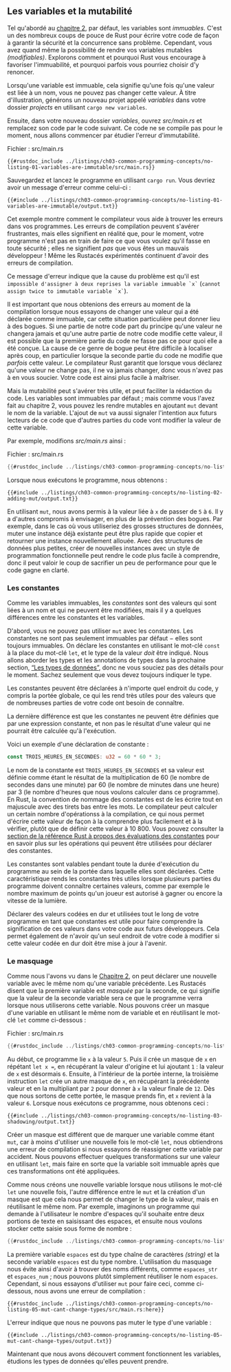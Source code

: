 <!--
## Variables and Mutability
-->

## Les variables et la mutabilité

<!--
As mentioned in the [“Storing Values with
Variables”][storing-values-with-variables]<!-- ignore -- > section, by default
variables are immutable. This is one of many nudges Rust gives you to write
your code in a way that takes advantage of the safety and easy concurrency that
Rust offers. However, you still have the option to make your variables mutable.
Let’s explore how and why Rust encourages you to favor immutability and why
sometimes you might want to opt out.
-->

Tel qu'abordé au [chapitre 2][storing-values-with-variables]<!-- ignore -->,
par défaut, les variables sont *immuables*. C'est un des nombreux coups de pouce
de Rust pour écrire votre code de façon à garantir la sécurité et la concurrence
sans problème. Cependant, vous avez quand même la possibilité de rendre vos
variables mutables *(modifiables)*. Explorons comment et pourquoi Rust vous
encourage à favoriser l'immuabilité, et pourquoi parfois vous pourriez choisir
d'y renoncer.

<!--
When a variable is immutable, once a value is bound to a name, you can’t change
that value. To illustrate this, let’s generate a new project called *variables*
in your *projects* directory by using `cargo new variables`.
-->

Lorsqu'une variable est immuable, cela signifie qu'une fois qu'une valeur est
liée à un nom, vous ne pouvez pas changer cette valeur. À titre d'illustration,
générons un nouveau projet appelé *variables* dans votre dossier *projects* en
utilisant `cargo new variables`.

<!--
Then, in your new *variables* directory, open *src/main.rs* and replace its
code with the following code. This code won’t compile just yet, we’ll first
examine the immutability error.
-->

Ensuite, dans votre nouveau dossier *variables*, ouvrez *src/main.rs* et
remplacez son code par le code suivant. Ce code ne se compile pas pour le
moment, nous allons commencer par étudier l'erreur d'immutabilité.

<!--
<span class="filename">Filename: src/main.rs</span>
-->

<span class="filename">Fichier : src/main.rs</span>

<!--
```rust,ignore,does_not_compile
{{#rustdoc_include ../listings-sources/ch03-common-programming-concepts/no-listing-01-variables-are-immutable/src/main.rs}}
```
-->

```rust,ignore,does_not_compile
{{#rustdoc_include ../listings/ch03-common-programming-concepts/no-listing-01-variables-are-immutable/src/main.rs}}
```

<!--
Save and run the program using `cargo run`. You should receive an error
message, as shown in this output:
-->

Sauvegardez et lancez le programme en utilisant `cargo run`. Vous devriez
avoir un message d'erreur comme celui-ci :

<!--
```console
{{#include ../listings-sources/ch03-common-programming-concepts/no-listing-01-variables-are-immutable/output.txt}}
```
-->

```console
{{#include ../listings/ch03-common-programming-concepts/no-listing-01-variables-are-immutable/output.txt}}
```

<!--
This example shows how the compiler helps you find errors in your programs.
Compiler errors can be frustrating, but really they only mean your program
isn’t safely doing what you want it to do yet; they do *not* mean that you’re
not a good programmer! Experienced Rustaceans still get compiler errors.
-->

Cet exemple montre comment le compilateur vous aide à trouver les erreurs dans
vos programmes. Les erreurs de compilation peuvent s'avérer frustrantes, mais
elles signifient en réalité que, pour le moment, votre programme n'est pas en
train de faire ce que vous voulez qu'il fasse en toute sécurité ; elles ne
signifient *pas* que vous êtes un mauvais développeur ! Même les Rustacés
expérimentés continuent d'avoir des erreurs de compilation.

<!--
The error message indicates that the cause of the error is that you `` cannot
assign twice to immutable variable `x` ``, because you tried to assign a second
value to the immutable `x` variable.
-->

Ce message d'erreur indique que la cause du problème est qu'il est
`` impossible d'assigner à deux reprises la variable immuable `x` ``
(`` cannot assign twice to immutable variable `x` ``).

<!--
It’s important that we get compile-time errors when we attempt to change a
value that’s designated as immutable because this very situation can lead to
bugs. If one part of our code operates on the assumption that a value will
never change and another part of our code changes that value, it’s possible
that the first part of the code won’t do what it was designed to do. The cause
of this kind of bug can be difficult to track down after the fact, especially
when the second piece of code changes the value only *sometimes*. The Rust
compiler guarantees that when you state a value won’t change, it really won’t
change, so you don’t have to keep track of it yourself. Your code is thus
easier to reason through.
-->

Il est important que nous obtenions des erreurs au moment de la compilation
lorsque nous essayons de changer une valeur qui a été déclarée comme immuable,
car cette situation particulière peut donner lieu à des bogues. Si une partie
de notre code part du principe qu'une valeur ne changera jamais et qu'une autre
partie de notre code modifie cette valeur, il est possible que la première
partie du code ne fasse pas ce pour quoi elle a été conçue. La cause de ce
genre de bogue peut être difficile à localiser après coup, en particulier
lorsque la seconde partie du code ne modifie que *parfois* cette valeur. Le
compilateur Rust garantit que lorsque vous déclarez qu'une valeur ne change
pas, il ne va jamais changer, donc vous n'avez pas à en vous soucier. Votre
code est ainsi plus facile à maîtriser.

<!--
But mutability can be very useful, and can make code more convenient to write.
Variables are immutable only by default; as you did in Chapter 2, you can make
them mutable by adding `mut` in front of the variable name. Adding `mut` also
conveys intent to future readers of the code by indicating that other parts of
the code will be changing this variable’s value.
-->

Mais la mutabilité peut s'avérer très utile, et peut faciliter la rédaction du
code. Les variables sont immuables par défaut ; mais comme vous l'avez fait au
chapitre 2, vous pouvez les rendre mutables en ajoutant `mut` devant le nom de
la variable. L'ajout de `mut` va aussi signaler l'intention aux futurs lecteurs
de ce code que d'autres parties du code vont modifier la valeur de cette
variable.

<!--
For example, let’s change *src/main.rs* to the following:
-->

Par exemple, modifions *src/main.rs* ainsi :

<!--
<span class="filename">Filename: src/main.rs</span>
-->

<span class="filename">Fichier : src/main.rs</span>

<!--
```rust
{{#rustdoc_include ../listings-sources/ch03-common-programming-concepts/no-listing-02-adding-mut/src/main.rs}}
```
-->

```rust
{{#rustdoc_include ../listings/ch03-common-programming-concepts/no-listing-02-adding-mut/src/main.rs}}
```

<!--
When we run the program now, we get this:
-->

Lorsque nous exécutons le programme, nous obtenons :

<!--
```console
{{#include ../listings-sources/ch03-common-programming-concepts/no-listing-02-adding-mut/output.txt}}
```
-->

```console
{{#include ../listings/ch03-common-programming-concepts/no-listing-02-adding-mut/output.txt}}
```

<!--
We’re allowed to change the value bound to `x` from `5` to `6` when `mut`
is used. There are multiple trade-offs to consider in addition to the
prevention of bugs. For example, in cases where you’re using large data
structures, mutating an instance in place may be faster than copying and
returning newly allocated instances. With smaller data structures, creating new
instances and writing in a more functional programming style may be easier to
think through, so lower performance might be a worthwhile penalty for gaining
that clarity.
-->

En utilisant `mut`, nous avons permis à la valeur liée à `x` de passer de `5` à
`6`. Il y a d'autres compromis à envisager, en plus de la prévention des
bogues. Par exemple, dans le cas où vous utiliseriez des grosses structures de
données, muter une instance déjà existante peut être plus rapide que copier et
retourner une instance nouvellement allouée. Avec des structures de données
plus petites, créer de nouvelles instances avec un style de programmation
fonctionnelle peut rendre le code plus facile à comprendre, donc il peut valoir
le coup de sacrifier un peu de performance pour que le code gagne en clarté.

<!--
### Constants
-->

### Les constantes

<!--
Like immutable variables, *constants* are values that are bound to a name and
are not allowed to change, but there are a few differences between constants
and variables.
-->

Comme les variables immuables, les *constantes* sont des valeurs qui sont liées
à un nom et qui ne peuvent être modifiées, mais il y a quelques différences
entre les constantes et les variables.

<!--
First, you aren’t allowed to use `mut` with constants. Constants aren’t just
immutable by default—they’re always immutable. You declare constants using the
`const` keyword instead of the `let` keyword, and the type of the value *must*
be annotated. We’re about to cover types and type annotations in the next
section, [“Data Types,”][data-types]<!-- ignore -- > so don’t worry about the
details right now. Just know that you must always annotate the type.
-->

D'abord, vous ne pouvez pas utiliser `mut` avec les constantes. Les constantes
ne sont pas seulement immuables par défaut − elles sont toujours immuables. On
déclare les constantes en utilisant le mot-clé `const` à la place du mot-clé
`let`, et le type de la valeur *doit* être indiqué. Nous allons aborder les
types et les annotations de types dans la prochaine section, [“Les types de
données”][data-types]<!-- ignore -->, donc ne vous souciez pas des détails pour
le moment. Sachez seulement que vous devez toujours indiquer le type.

<!--
Constants can be declared in any scope, including the global scope, which makes
them useful for values that many parts of code need to know about.
-->

Les constantes peuvent être déclarées à n'importe quel endroit du code, y
compris la portée globale, ce qui les rend très utiles pour des valeurs que de
nombreuses parties de votre code ont besoin de connaître.

<!--
The last difference is that constants may be set only to a constant expression,
not the result of a value that could only be computed at runtime.
-->

La dernière différence est que les constantes ne peuvent être définies que par
une expression constante, et non pas le résultat d'une valeur qui ne pourrait
être calculée qu'à l'exécution.

<!--
Here’s an example of a constant declaration:
-->

Voici un exemple d'une déclaration de constante :

<!--
```rust
const THREE_HOURS_IN_SECONDS: u32 = 60 * 60 * 3;
```
-->

```rust
const TROIS_HEURES_EN_SECONDES: u32 = 60 * 60 * 3;
```

<!--
The constant’s name is `THREE_HOURS_IN_SECONDS` and its value is set to the
result of multiplying 60 (the number of seconds in a minute) by 60 (the number
of minutes in an hour) by 3 (the number of hours we want to count in this
program). Rust’s naming convention for constants is to use all uppercase with
underscores between words. The compiler is able to evaluate a limited set of
operations at compile time, which lets us choose to write out this value in a
way that’s easier to understand and verify, rather than setting this constant
to the value 10,800. See the [Rust Reference’s section on constant
evaluation][const-eval] for more information on what operations can be used
when declaring constants.
-->

Le nom de la constante est `TROIS_HEURES_EN_SECONDES` et sa valeur est définie
comme étant le résultat de la multiplication de 60 (le nombre de secondes dans
une minute) par 60 (le nombre de minutes dans une heure) par 3 (le nombre
d'heures que nous voulons calculer dans ce programme).
En Rust, la convention de nommage des constantes est de les écrire tout en
majuscule avec des tirets bas entre les mots. Le compilateur peut calculer un
certain nombre d'opérationss à la compilation, ce qui nous permet d'écrire
cette valeur de façon à la comprendre plus facilement et à la vérifier, plutôt
que de définir cette valeur à 10 800. Vous pouvez consulter la [section de la
référence Rust à propos des évaluations des constantes][const-eval] pour en
savoir plus sur les opérations qui peuvent être utilisées pour déclarer des
constantes.

<!--
Constants are valid for the entire time a program runs, within the scope they
were declared in. This property makes constants useful for values in your
application domain that multiple parts of the program might need to know about,
such as the maximum number of points any player of a game is allowed to earn or
the speed of light.
-->

Les constantes sont valables pendant toute la durée d'exécution du programme
au sein de la portée dans laquelle elles sont déclarées. Cette caractéristique
rends les constantes très utiles lorsque plusieurs parties du programme doivent
connaître certaines valeurs, comme par exemple le nombre maximum de points
qu'un joueur est autorisé à gagner ou encore la vitesse de la lumière.

<!--
Naming hardcoded values used throughout your program as constants is useful in
conveying the meaning of that value to future maintainers of the code. It also
helps to have only one place in your code you would need to change if the
hardcoded value needed to be updated in the future.
-->

Déclarer des valeurs codées en dur et utilisées tout le long de votre programme
en tant que constantes est utile pour faire comprendre la signification de ces
valeurs dans votre code aux futurs développeurs. Cela permet également de
n'avoir qu'un seul endroit de votre code à modifier si cette valeur codée en dur
doit être mise à jour à l'avenir.

<!--
### Shadowing
-->

### Le masquage

<!--
As you saw in the guessing game tutorial in [Chapter
2][comparing-the-guess-to-the-secret-number]<!-- ignore -- >, you can declare a
new variable with the same name as a previous variable. Rustaceans say that the
first variable is *shadowed* by the second, which means that the second
variable’s value is what the program sees when the variable is used. We can
shadow a variable by using the same variable’s name and repeating the use of
the `let` keyword as follows:
-->

Comme nous l'avons vu dans le [Chapitre
2][comparing-the-guess-to-the-secret-number]<!-- ignore -->, on peut déclarer
une nouvelle variable avec le même nom qu'une variable précédente. Les Rustacés
disent que la première variable est *masquée* par la seconde, ce qui signifie
que la valeur de la seconde variable sera ce que le programme verra lorsque
nous utiliserons cette variable. Nous pouvons créer un masque d'une variable en
utilisant le même nom de variable et en réutilisant le mot-clé `let` comme
ci-dessous :

<!--
<span class="filename">Filename: src/main.rs</span>
-->

<span class="filename">Fichier : src/main.rs</span>

<!--
```rust
{{#rustdoc_include ../listings-sources/ch03-common-programming-concepts/no-listing-03-shadowing/src/main.rs}}
```
-->

```rust
{{#rustdoc_include ../listings/ch03-common-programming-concepts/no-listing-03-shadowing/src/main.rs}}
```

<!--
This program first binds `x` to a value of `5`. Then it shadows `x` by
repeating `let x =`, taking the original value and adding `1` so the value of
`x` is then `6`. Then, within an inner scope, the third `let` statement also
shadows `x`, multiplying the previous value by `2` to give `x` a value of `12`.
When that scope is over, the inner shadowing ends and `x` returns to being `6`.
When we run this program, it will output the following:
-->

Au début, ce programme lie `x` à la valeur `5`. Puis il crée un masque de `x`
en répétant `let x =`, en récupérant la valeur d'origine et lui ajoutant `1` :
la valeur de `x` est désormais `6`. Ensuite, à l'intérieur de la portée interne,
la troisième instruction `let` crée un autre masque de `x`, en récupérant la
précédente valeur et en la multipliant par `2` pour donner à `x` la valeur
finale de `12`. Dès que nous sortons de cette portée, le masque prends fin, et
`x` revient à la valeur `6`. Lorsque nous exécutons ce programme, nous obtenons
ceci :

<!--
```console
{{#include ../listings-sources/ch03-common-programming-concepts/no-listing-03-shadowing/output.txt}}
```
-->

```console
{{#include ../listings/ch03-common-programming-concepts/no-listing-03-shadowing/output.txt}}
```

<!--
Shadowing is different from marking a variable as `mut`, because we’ll get a
compile-time error if we accidentally try to reassign to this variable without
using the `let` keyword. By using `let`, we can perform a few transformations
on a value but have the variable be immutable after those transformations have
been completed.
-->

Créer un masque est différent que de marquer une variable comme étant `mut`,
car à moins d'utiliser une nouvelle fois le mot-clé `let`, nous obtiendrons une
erreur de compilation si nous essayons de réassigner cette variable par
accident. Nous pouvons effectuer quelques transformations sur une valeur en
utilisant `let`, mais faire en sorte que la variable soit immuable après que ces
transformations ont été appliquées.

<!--
The other difference between `mut` and shadowing is that because we’re
effectively creating a new variable when we use the `let` keyword again, we can
change the type of the value but reuse the same name. For example, say our
program asks a user to show how many spaces they want between some text by
inputting space characters, and then we want to store that input as a number:
-->

Comme nous créons une nouvelle variable lorsque nous utilisons le mot-clé `let`
une nouvelle fois, l'autre différence entre le `mut` et la création d'un masque
est que cela nous permet de changer le type de la valeur, mais en réutilisant
le même nom. Par exemple, imaginons un programme qui demande à l'utilisateur
le nombre d'espaces qu'il souhaite entre deux portions de texte en saisissant
des espaces, et ensuite nous voulons stocker cette saisie sous forme de
nombre :

<!--
```rust
{{#rustdoc_include ../listings-sources/ch03-common-programming-concepts/no-listing-04-shadowing-can-change-types/src/main.rs:here}}
```
-->

```rust
{{#rustdoc_include ../listings/ch03-common-programming-concepts/no-listing-04-shadowing-can-change-types/src/main.rs:here}}
```

<!--
The first `spaces` variable is a string type and the second `spaces` variable
is a number type. Shadowing thus spares us from having to come up with
different names, such as `spaces_str` and `spaces_num`; instead, we can reuse
the simpler `spaces` name. However, if we try to use `mut` for this, as shown
here, we’ll get a compile-time error:
-->

La première variable `espaces` est du type chaîne de caractères *(string)* et
la seconde variable `espaces` est du type nombre. L'utilisation du masquage
nous évite ainsi d'avoir à trouver des noms différents, comme `espaces_str` et
`espaces_num` ; nous pouvons plutôt simplement réutiliser le nom `espaces`.
Cependant, si nous essayons d'utiliser `mut` pour faire ceci, comme ci-dessous,
nous avons une erreur de compilation :

<!--
```rust,ignore,does_not_compile
{{#rustdoc_include ../listings-sources/ch03-common-programming-concepts/no-listing-05-mut-cant-change-types/src/main.rs:here}}
```
-->

```rust,ignore
{{#rustdoc_include ../listings/ch03-common-programming-concepts/no-listing-05-mut-cant-change-types/src/main.rs:here}}
```

<!--
The error says we’re not allowed to mutate a variable’s type:
-->

L'erreur indique que nous ne pouvons pas muter le type d'une variable :

<!--
```console
{{#include ../listings-sources/ch03-common-programming-concepts/no-listing-05-mut-cant-change-types/output.txt}}
```
-->

```console
{{#include ../listings/ch03-common-programming-concepts/no-listing-05-mut-cant-change-types/output.txt}}
```

<!--
Now that we’ve explored how variables work, let’s look at more data types they
can have.
-->

Maintenant que nous avons découvert comment fonctionnent les variables, étudions
les types de données qu'elles peuvent prendre.

<!--
[comparing-the-guess-to-the-secret-number]:
ch02-00-guessing-game-tutorial.html#comparing-the-guess-to-the-secret-number
[data-types]: ch03-02-data-types.html#data-types
[storing-values-with-variables]: ch02-00-guessing-game-tutorial.html#storing-values-with-variables
[const-eval]: ../reference/const_eval.html
-->

[comparing-the-guess-to-the-secret-number]:
ch02-00-guessing-game-tutorial.html#comparer-le-nombre-saisi-au-nombre-secret
[data-types]: ch03-02-data-types.html#les-types-de-données
[storing-values-with-variables]: ch02-00-guessing-game-tutorial.html
[const-eval]: https://doc.rust-lang.org/reference/const_eval.html
